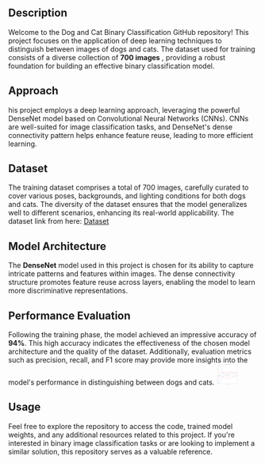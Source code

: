 ## Description
Welcome to the Dog and Cat Binary Classification GitHub repository! This project focuses on the application of deep learning techniques to distinguish between images of dogs and cats. The dataset used for training consists of a diverse collection of <b>700 images</b> , providing a robust foundation for building an effective binary classification model.
## Approach
his project employs a deep learning approach, leveraging the powerful DenseNet model based on Convolutional Neural Networks (CNNs). CNNs are well-suited for image classification tasks, and DenseNet's dense connectivity pattern helps enhance feature reuse, leading to more efficient learning.
## Dataset
The training dataset comprises a total of 700 images, carefully curated to cover various poses, backgrounds, and lighting conditions for both dogs and cats. The diversity of the dataset ensures that the model generalizes well to different scenarios, enhancing its real-world applicability.
The dataset link from here: 
<a href="https://www.kaggle.com/datasets/samuelcortinhas/cats-and-dogs-image-classification/code">Dataset</a>
## Model Architecture
The <b>DenseNet</b> model used in this project is chosen for its ability to capture intricate patterns and features within images. The dense connectivity structure promotes feature reuse across layers, enabling the model to learn more discriminative representations.
## Performance Evaluation 
Following the training phase, the model achieved an impressive accuracy of <b>94%</b>. This high accuracy indicates the effectiveness of the chosen model architecture and the quality of the dataset. Additionally, evaluation metrics such as precision, recall, and F1 score may provide more insights into the model's performance in distinguishing between dogs and cats.
<img src="performance graph.png" alt="Smiley face" width="42" height="42">
## Usage
Feel free to explore the repository to access the code, trained model weights, and any additional resources related to this project. If you're interested in binary image classification tasks or are looking to implement a similar solution, this repository serves as a valuable reference.
